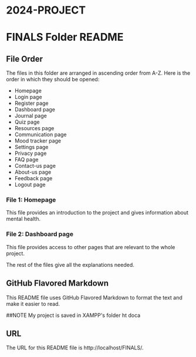 # 2024-PROJECT
# FINALS Folder README

## File Order

The files in this folder are arranged in ascending order from A-Z. Here is the order in which they should be opened:
- Homepage
- Login page
- Register page
- Dashboard page
- Journal page
- Quiz page
- Resources page
- Communication page
- Mood tracker page
- Settings page
- Privacy page 
- FAQ page
- Contact-us page
- About-us page
- Feedback page
- Logout page

### File 1: Homepage
This file provides an introduction to the project and gives information about mental health.

### File 2: Dashboard page
This file provides access to other pages that are relevant to the whole project.

The rest of the files give all the explanations needed.


## GitHub Flavored Markdown

This README file uses GitHub Flavored Markdown to format the text and make it easier to read.

##NOTE
My project is saved in XAMPP's folder ht doca

## URL

The URL for this README file is http://localhost/FINALS/.
